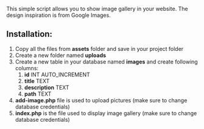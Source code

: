 This simple script allows you to show image gallery in your website. The design inspiration is from Google Images.

<h2>Installation:</h2>

<ol>
  <li>Copy all the files from <b>assets</b> folder and save in your project folder</li>
  <li>Create a new folder named <b>uploads</b></li>
  <li>Create a new table in your database named <b>images</b> and create following columns:
    <ol>
      <li><b>id</b> INT AUTO_INCREMENT</li>
      <li><b>title</b> TEXT</li>
      <li><b>description</b> TEXT</li>
      <li><b>path</b> TEXT</li>
    </ol>
  </li>
  <li><b>add-image.php</b> file is used to upload pictures (make sure to change database credentials)</li>
  <li><b>index.php</b> is the file used to display image gallery (make sure to change database credentials)</li>
</ol>
